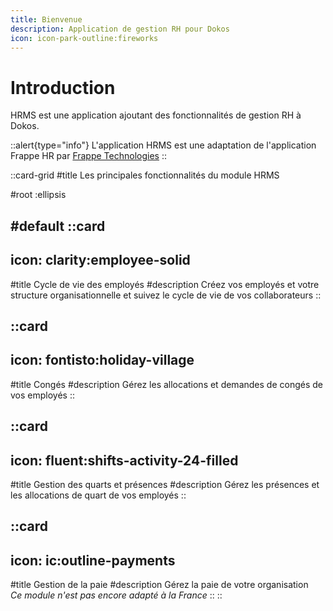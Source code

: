 ```yaml
---
title: Bienvenue
description: Application de gestion RH pour Dokos
icon: icon-park-outline:fireworks
---
```


# Introduction

HRMS est une application ajoutant des fonctionnalités de gestion RH à Dokos.

::alert{type="info"}
L'application HRMS est une adaptation de l'application Frappe HR par <a href="https://github.com/frappe/hrms" target="_blank">Frappe Technologies</a>
::

::card-grid
#title
Les principales fonctionnalités du module HRMS

#root
:ellipsis

#default
  ::card
  ---
  icon: clarity:employee-solid
  ---
  #title
  Cycle de vie des employés
  #description
  Créez vos employés et votre structure organisationnelle et suivez le cycle de vie de vos collaborateurs
  ::

  ::card
  ---
  icon: fontisto:holiday-village
  ---
  #title
  Congés
  #description
  Gérez les allocations et demandes de congés de vos employés
  ::

  ::card
  ---
  icon: fluent:shifts-activity-24-filled
  ---
  #title
  Gestion des quarts et présences
  #description
  Gérez les présences et les allocations de quart de vos employés
  ::

  ::card
  ---
  icon: ic:outline-payments
  ---
  #title
  Gestion de la paie
  #description
  Gérez la paie de votre organisation  
  *Ce module n'est pas encore adapté à la France*
  ::
::